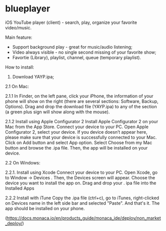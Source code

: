# blueplayer
iOS YouTube player (client) - search, play, organize your favorite video/music.

Main feature:
* Support background play - great for music/audio listening;
* Video always visible - no single second missing of your favorite show;
* Favortie (Library), playlist, channel, queue (temporary playlist).

How to install:
1. Download YAYP.ipa;

2.1 On Mac:

2.1.1 In Finder, on the left pane, click your iPhone, the information of your phone will show on the right (there are several sections: Software, Backup, Options). Drag and drop the download file (YAYP.ipa) to any of the section (a green plus sign will show along with the mouse).

2.1.2 Install using Apple Configurator 2
      Install Apple Configurator 2 on your Mac from the App Store.
      Connect your device to your PC.
      Open Apple Configurator 2, select your device. If you device doesn’t appear here, please make sure that your device is successfully connected to your Mac.
      Click on Add button and select App option.
      Select Choose from my Mac button and browse the .ipa file. Then, the app will be installed on your device. 
      
2.2 On Windows: 

2.2.1. Install using Xcode
      Connect your device to your PC.
      Open Xcode, go to Window → Devices .
      Then, the Devices screen will appear. Choose the device you want to install the app on.
      Drag and drop your . ipa file into the Installed Apps
      
2.2.2 Install with iTune
      Copy the .ipa file (ctrl+c), go to iTunes, right-clicked on Devices name in the left side bar and selected "Paste". And that's it. The app should be installed on your phone.
      
(https://docs.monaca.io/en/products_guide/monaca_ide/deploy/non_market_deploy/)


